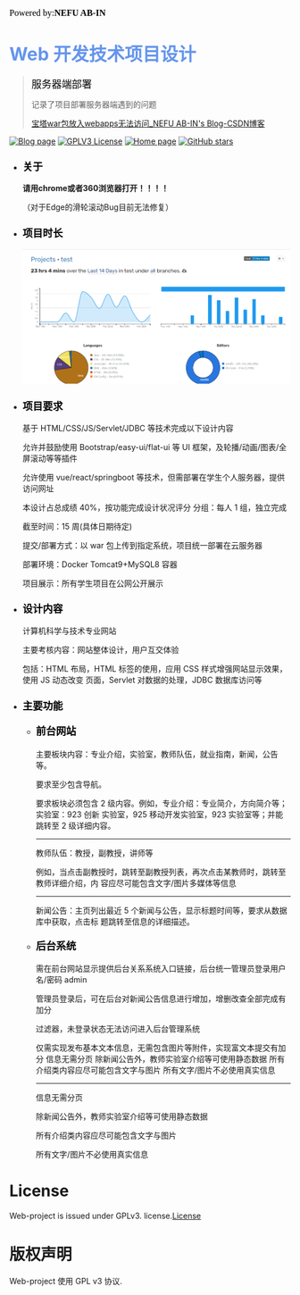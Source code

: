 <font color=#000000	size=3 face=楷体>Powered by:**NEFU AB-IN**</font>

# <font color=#6495ED size=6 >Web 开发技术项目设计</font>

>  <font color=#000000 size=4 face=粗体>服务器端部署</font>
>
> 记录了项目部署服务器端遇到的问题
>
> [宝塔war包放入webapps无法访问_NEFU AB-IN's Blog-CSDN博客](https://blog.csdn.net/qq_45859188/article/details/121353247)

[![Blog page](https://img.shields.io/badge/Blog-page-red.svg?style=flat)](https://www.ab-in.cn) [![GPLV3 License](https://img.shields.io/badge/Licence-GPLV3-green.svg?style=flat)](https://github.com/AB-IN-lsy/web-project/blob/master/LICENSE) [![Home page](https://img.shields.io/badge/home-page-yellow.svg?style=flat)](https://web.ab-in.cn/test/index) <a href="https://github.com/AB-IN-lsy/web-project/stargazers"><img alt="GitHub stars" src="https://img.shields.io/github/stars/AB-IN-lsy/web-project"></a>



* ### <font color=#000000 size=4 face=粗体>关于</font>

  **请用chrome或者360浏览器打开！！！！**

  （对于Edge的滑轮滚动Bug目前无法修复）

* ### <font color=#000000 size=4 face=粗体>项目时长</font>

  ![image-20211127184940523](https://github.com/AB-IN-lsy/Web-project/blob/master/asserts/img1.png)

* ### <font color=#000000 size=4 face=粗体>项目要求</font>

  基于 HTML/CSS/JS/Servlet/JDBC 等技术完成以下设计内容 

  允许并鼓励使用 Bootstrap/easy-ui/flat-ui 等 UI 框架，及轮播/动画/图表/全屏滚动等等插件 

  允许使用 vue/react/springboot 等技术，但需部署在学生个人服务器，提供访问网址 

  本设计占总成绩 40%，按功能完成设计状况评分 分组：每人 1 组，独立完成 

  截至时间：15 周(具体日期待定) 

  提交/部署方式：以 war 包上传到指定系统，项目统一部署在云服务器 

  部署环境：Docker Tomcat9+MySQL8 容器 

  项目展示：所有学生项目在公网公开展示

* ### <font color=#000000 size=4 face=粗体>设计内容</font>

  计算机科学与技术专业网站 

  主要考核内容：网站整体设计，用户互交体验 

  包括：HTML 布局，HTML 标签的使用，应用 CSS 样式增强网站显示效果，使用 JS 动态改变 页面，Servlet 对数据的处理，JDBC 数据库访问等

* ### <font color=#000000 size=4 face=粗体>主要功能</font>

  * #### <font color=#000000 size=4 face=粗体>前台网站</font>

    主要板块内容：专业介绍，实验室，教师队伍，就业指南，新闻，公告等。 

    要求至少包含导航。 

    要求板块必须包含 2 级内容。例如，专业介绍：专业简介，方向简介等；实验室：923 创新 实验室，925 移动开发实验室，923 实验室等；并能跳转至 2 级详细内容。 

    ****

    教师队伍：教授，副教授，讲师等 

    例如，当点击副教授时，跳转至副教授列表，再次点击某教师时，跳转至教师详细介绍，内 容应尽可能包含文字/图片多媒体等信息 

    ****

    新闻公告：主页列出最近 5 个新闻与公告，显示标题时间等，要求从数据库中获取，点击标 题跳转至信息的详细描述。

  * #### <font color=#000000 size=4 face=粗体>后台系统</font>

    需在前台网站显示提供后台关系系统入口链接，后台统一管理员登录用户名/密码 admin 

    管理员登录后，可在后台对新闻公告信息进行增加，增删改查全部完成有加分 

    过滤器，未登录状态无法访问进入后台管理系统 

    仅需实现发布基本文本信息，无需包含图片等附件，实现富文本提交有加分 信息无需分页 除新闻公告外，教师实验室介绍等可使用静态数据 所有介绍类内容应尽可能包含文字与图片 所有文字/图片不必使用真实信息

    ****

    信息无需分页 

    除新闻公告外，教师实验室介绍等可使用静态数据 

    所有介绍类内容应尽可能包含文字与图片 

    所有文字/图片不必使用真实信息


# License

Web-project is issued under GPLv3.   license.[License](https://github.com/AB-IN-lsy/Web-project/blob/master/LICENSE)

# 版权声明

Web-project 使用 GPL v3 协议.
